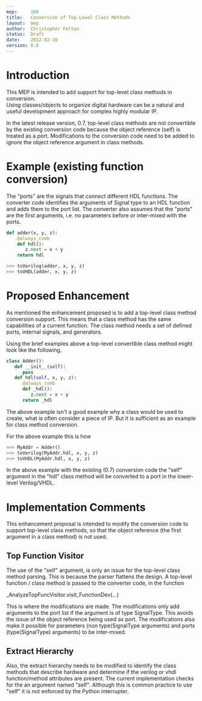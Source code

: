 ```yaml
---
mep:     108
title:   Conversion of Top-Level Class Methods
layout:  mep
author:  Christopher Felton
status:  Draft
date:    2012-02-10
version: 0.8
---
```


Introduction
============
This MEP is intended to add support for top-level class methods in conversion.  
Using classes/objects to organize digital hardware can be a natural
and useful development approach for complex highly modular IP.  

In the latest release version, 0.7, top-level class methods are not convertible
by the existing conversion code because the object reference (self) is treated
as a port.  Modifications to the conversion code need to be added
to ignore the object reference argument in class methods.

Example (existing function conversion)
======================================
The "ports" are the signals that connect different HDL functions.
The converter code identifies the arguments of Signal type to an 
HDL function and adds them to the port list.  The
converter also assumes that the "ports" are the first arguments, i.e. no
parameters before or inter-mixed with the ports.

```python
def adder(x, y, z):
    @always_comb
    def hdl():
       z.next = x + y
    return hdl
```

```python
>>> toVerilog(adder, x, y, z)
>>> toVHDL(adder, x, y, z)
```

Proposed Enhancement
====================
As mentioned the enhancement proposed is to add a top-level class method 
conversion support.  This means that a class 
method has the same capabilities of a current function.  The 
class method needs a set of defined ports, internal signals, 
and generators.

Using the brief examples above a top-level convertible class method might 
look like the following.

```python
class Adder():
   def __init__(self):
      pass
   def hdl(self, x, y, z):
      @always_comb
      def _hdl():
         z.next = x + y
      return _hdl
```
       
The above example isn't a good example why a class would be used
to create, what is often consider a piece of IP.  But it is 
sufficient as an example for class method conversion.

For the above example this is how 

```python
>>> MyAddr = Adder()
>>> toVerilog(MyAddr.hdl, x, y, z)
>>> toVHDL(MyAddr.hdl, x, y, z)
```
   
In the above example with the existing (0.7) conversion code the
"self" argument in the "hdl" class method will be converted to a 
port in the lower-level Verilog/VHDL.

Implementation Comments
=======================
This enhancement proposal is intended to modify the conversion code to support
top-level class methods, so that the object reference (the first argument in a class 
method) is not used.  

Top Function Visitor
--------------------
The use of the "self" argument, is only an issue for the top-level 
class method parsing.  This is because the parser flattens the 
design.  A top-level function / class method is passed to 
the converter code, in the function

   _AnalyzeTopFuncVisitor.visit_FunctionDev(...)

This is where the modifications are made.  The 
modifications only add arguments to the port list if the argument
is of type SignalType.  This avoids the issue of the object reference
being used as port.  The modifications also make it possible for 
parameters (non type(SignalType arguments) and ports (type(SignalType) 
arguments) to be inter-mixed.

Extract Hierarchy
-----------------
Also, the extract hierarchy needs to be modified to identify the class methods
that describe hardware and determine if the verilog or vhdl function/method 
attributes are present.  The current implementation checks for the an 
argument named "self".  Although this is common practice to use "self" it
is not enforced by the Python interrupter.
